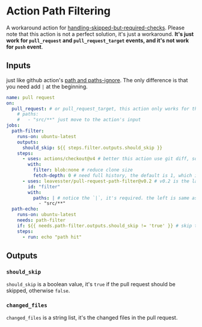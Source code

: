 # Action Path Filtering


A workaround action for [handling-skipped-but-required-checks](https://docs.github.com/en/pull-requests/collaborating-with-pull-requests/collaborating-on-repositories-with-code-quality-features/troubleshooting-required-status-checks#handling-skipped-but-required-checks).
Please note that this action is not a perfect solution, it's just a workaround. **It's just work for `pull_request` and `pull_request_target` events, and it's not work for `push` event**.

## Inputs

just like github action's [path and paths-ignore](https://docs.github.com/en/actions/writing-workflows/workflow-syntax-for-github-actions#onpushpull_requestpull_request_targetpathspaths-ignore). The only difference is that you need add `|` at the beginning.

```yaml
name: pull request
on:
  pull_request: # or pull_request_target, this action only works for these two events
    # paths: 
    #   - "src/**" just move to the action's input
jobs:
  path-filter:
    runs-on: ubuntu-latest
    outputs:
      should_skip: ${{ steps.filter.outputs.should_skip }}
    steps:
      - uses: actions/checkout@v4 # better this action use git diff, so you need checkout the code first
        with:
          filter: blob:none # reduce clone size
          fetch-depth: 0 # need full history, the default is 1, which is not enough. if you limit the pull request' commit length, you can set it to your limit.
      - uses: leavesster/pull-request-path-filter@v0.2 # v0.2 is the latest version
        id: "filter"
        with:
          paths: | # notice the `|`, it's required. the left is same as github action's path and paths-ignore
            - "src/**"
  path-echo:
    runs-on: ubuntu-latest
    needs: path-filter
    if: ${{ needs.path-filter.outputs.should_skip != 'true' }} # skip the job still report status check as success.
    steps:
      - run: echo "path hit"
```

## Outputs

### `should_skip`
`should_skip` is a boolean value, it's `true` if the pull request should be skipped, otherwise `false`.

### `changed_files`
`changed_files` is a string list, it's the changed files in the pull request.
